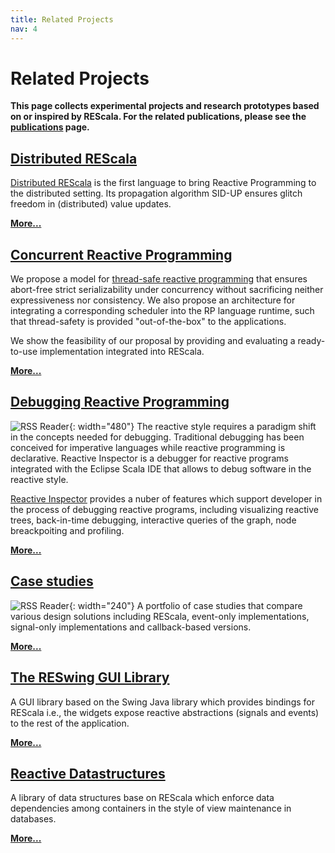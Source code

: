 ```yaml
---
title: Related Projects
nav: 4
---
```



# Related Projects


**This page collects experimental projects and research prototypes based on or inspired by REScala. For the related publications, please see the [publications](../publications/) page.**




## [Distributed REScala](distributed/)

[Distributed REScala](distributed/) is the first language to bring Reactive Programming to the distributed setting. Its propagation algorithm SID-UP ensures glitch freedom in (distributed) value updates.

[**More...**](distributed/)





## [Concurrent Reactive Programming](concurrent/)

We propose a model for [thread-safe reactive programming](concurrent/) that ensures abort-free strict serializability
under concurrency without sacrificing neither expressiveness nor consistency. We also propose an architecture
for integrating a corresponding scheduler into the RP language runtime, such that thread-safety is provided
"out-of-the-box" to the applications.

We show the feasibility of our proposal by providing and evaluating a ready-to-use implementation
integrated into REScala.

[**More...**](concurrent/)





## [Debugging Reactive Programming](https://guidosalva.github.io/reactive-inspector/)

![RSS Reader](https://guidosalva.github.io/reactive-inspector/images/highlight-dependencies-children.png){: width="480"}
The reactive style requires a paradigm shift in the concepts needed for debugging. Traditional debugging has been conceived for imperative languages while reactive programming is declarative. Reactive Inspector is a debugger for reactive programs integrated with the Eclipse Scala IDE that allows to debug software in the reactive style.

[Reactive Inspector](https://guidosalva.github.io/reactive-inspector/)
 provides a nuber of features which support developer in the process of debugging reactive programs, including visualizing reactive trees, back-in-time debugging, interactive queries of the graph, node breackpoiting and profiling.

[**More...**](https://guidosalva.github.io/reactive-inspector/)




## [Case studies](studies)

![RSS Reader](images/shapes.png){: width="240"}
A portfolio of case studies that compare various design solutions including REScala, event-only implementations, signal-only implementations and callback-based versions.

[**More...**](studies)




## [The RESwing GUI Library](reswing/)

A GUI library based on the Swing Java library which provides bindings for REScala i.e., the widgets expose reactive abstractions (signals and events) to the rest of the application.

[**More...**](reswing)



## [Reactive Datastructures](datastructures)

A library of data structures base on REScala which enforce data dependencies among containers in the style of view maintenance in databases.

[**More...**](datastructures)













